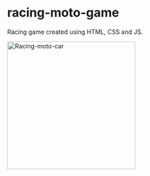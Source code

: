 # racing-moto-game
Racing game created using HTML, CSS and JS.

<img width="296" alt="Racing-moto-car" src="https://user-images.githubusercontent.com/86253612/191289649-aff0a15f-ba8e-43c6-bffd-f7740b7cc404.png">
